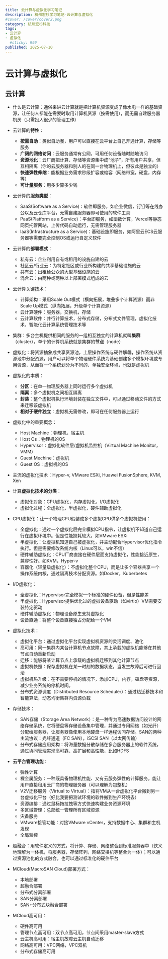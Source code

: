 ```yaml
---
title: 云计算与虚拟化学习笔记
description: 杭州宏杉学习笔记-云计算与虚拟化
#cover: /cover/cover2.png
category: 杭州宏杉科技
tags:
- 云计算
- 虚拟化
  #sticky: 999
published: 2025-07-10
---
```


# 云计算与虚拟化

## 云计算

* 什么是云计算：通俗来讲云计算就是把计算机资源变成了像水电一样的基础资源，让任何人都能在需要时取用计算机资源（按需使用），而无需自建服务器机房（只需投入很少的管理工作）
  
* 云计算的**特性**：
  * **按需自助**：类似自助餐，用户可以直接在云平台上自己开通计算，存储等服务
  * **广阔的网络访问**：云服务通常有公网，可用任何设备随时随地访问
  * **资源池化**：云厂商把计算、存储等资源集中成“池子”，所有用户共享，但互相隔离（你的云服务器和别人的在同一台物理机上，但彼此是独立的）
  * **快速弹性伸缩**：能根据业务需求秒级扩容或缩容（网络带宽，硬盘，内存等）
  * **可计量服务**：用多少算多少钱

* 云计算的**服务类型**：
  * SaaS(Software as a Service)：软件即服务，如企业微信，钉钉等在线办公以及云仓库平台，无需自建服务器即可使用的软件工具
  * PaaS(Platform as a Service)：平台即服务，如函数计算，Vercel等静态网页托管网站，上传代码自动运行，无需管理服务器
  * IaaS(Infrastructure as a Service)：基础设施即服务，如阿里云ECS云服务器等需要完全控制OS或运行自定义软件
  
* 云计算的**部署模式**：
  * 私有云：企业利用自有或租用的设施自建的云
  * 社区云/行业云：为特定社区或行业所构建的共享基础设施的云
  * 共有云：出租给公众的大型基础设施的云
  * 混合云：由两种或两种以上部署模式组成的云
  
* 云计算关键技术：
  * 计算架构：采用Scale Out模式（横向拓展，堆叠多个计算资源）而非Scale Up模式（纵向拓展，升级单个计算资源）
  * 云计算硬件：服务器，交换机，存储
  * 云计算软件：并行计算技术，分布式存储，分布式文件管理，虚拟化技术，智能化云计算系统管理技术等

* 集群：多台主机提供相同的服务的一组相互独立的计算机就叫**集群**（cluster），单个的计算机系统就是集群的**节点**（node）

* 虚拟化：将资源抽象成共享资源池，上层操作系统与硬件解耦，操作系统从资源池中分配资源，用户可以将单个物理硬件系统为基础创建多个模拟环境或专用资源，从而将一个系统划分为不同的、单独安全环境，也就是虚拟机
  
* 虚拟化的本质：
  * **分区**：在单一物理服务器上同时运行多个虚拟机
  * **隔离**：多个虚拟机之间相互隔离
  * **封装**：整个虚拟机执行环境封装在独立文件中，可以通过移动文件的方式来迁移该虚拟机
  * **相对于硬件独立**：虚拟机无需修改，即可在任何服务器上运行
  
* 虚拟化中的重要概念：
  * Host Machine：物理机，宿主机
  * Host Os：物理机的OS
  * Hypervisor：虚拟化软件层/虚拟机监控机（Virtual Machine Monitor，VMM）
  * Guest Mechine：虚拟机
  * Guest OS：虚拟机的OS

* 主流的虚拟化技术：Hyper-v, VMware ESXi, Huawei FusionSphere, KVM, Xen

* 计算**虚拟化技术的分类**：
  * 虚拟化对象：CPU虚拟化，内存虚拟化，I/O虚拟化
  * 虚拟化过程：全虚拟化，半虚拟化，硬件辅助虚拟化

* CPU虚拟化：让一个物理CPU假装成多个虚拟CPU供多个虚拟机使用：
  * 全虚拟化：通过一个虚拟化层完全模拟CPU指令，让虚拟机不知道自己运行在虚拟环境中。但是性能损耗较大，如VMware ESXi
  * 半虚拟化：让虚拟机知道自己被虚拟化，并主动配合Hypervisor优化指令执行。但是需要修改系统内核（Linux可以，win不信）
  * 硬件辅助虚拟化：CPU厂商直接在硬件层面支持虚拟化，性能接近原生，兼容性好。如KVM，Hyper-v
  * 容器化（轻量级虚拟化）：不虚拟化整个CPU，而是让多个容器共享一个操作系统内核，通过隔离技术分配资源。如Docker，Kuberbetes

* I/O虚拟化：
  * 全虚拟化：Hypervisor完全模拟一个标准的硬件设备，但是性能差
  * 半虚拟化：Hypervisor提供优化过的虚拟设备驱动（如virtio）VM需要安装特定驱动
  * 硬件辅助虚拟化：物理设备原生支持虚拟化
  * 设备直通：将整个设备直接独占分配给一个VM
  
* 虚拟化技术：
  * 虚拟化平台：通过虚拟化平台实现虚拟机资源的灵活调度、池化
  * 高可用：同一集群内某台计算机节点故障，其上承载的虚拟机能够在其他节点自动重新启动
  * 迁移：能够将某计算节点上承载的虚拟机迁移到其他计算节点
  * 虚拟机快照：保存虚拟机在某一时刻的数据状态，当发生故障后可进行回滚
  * 虚拟机热升级：在不需要停机的情况下，添加CPU，内存，磁盘等资源，减少业务系统的停机时间。
  * 分布式资源调度（Distributed Resource Scheduler）：通过热迁移技术和智能算法，动态均衡集群内资源负载
  
* 存储技术：
  * SAN存储（Storage Area Network）：是一种专为高速数据访问设计的网络存储系统，它将硬盘等存储设备集中管理，并通过专用网络（如光纤）分配给服务器，让服务器像使用本地硬盘一样远程访问存储。SAN的两种主流协议：光纤通道（FC SAN），iSCSI SAN（以太网传输）
  * 分布式存储应用架构：将海量数据分散存储在多台服务器上的软件系统，通过协同管理实现高可靠、高扩展和高性能，比如HDFS

* **云平台管理功能**：
  * 弹性计算
  * 裸金属服务：一种既具备物理机性能、又有云服务弹性的计算服务，能让用户直接租用云厂商的物理服务器（可以理解为包整机）
  * V2V迁移服务（Virtual to Virtual）：指将VM从一台虚拟化平台搬到另一台虚拟化平台（好比我要把测试环境的软件搬到生产环境去）
  * 资源编排：通过鼠标拖拉拽等方式快速构建业务资源环境
  * 多区域管理：总部统一管理所有区域资源
  * 灾备服务
  * VMware接管功能：对接VMware vCenter，支持数据中心、集群和主机发现
  * 全局监控

* 超融合：用软件定义的方式，将计算、存储、网络整合到标准服务器中（侠义地理解为一体机，将服务器，存储阵列，网络交换机等整合为一体）；可以通过资源池化的方式融合，也可以通过标准化的硬件平台

* MCloud(MacroSAN Cloud)部署方式：
  * 本地部署
  * 超融合部署
  * 分布式分离部署
  * SAN分离部署
  * SAN+分布式块融合部署
  
* MCloud高可用：
  * 硬件高可用
  * 管理节点高可用：双节点高可用，节点间采用master-slave方式
  * 云主机高可用：宿主机故障云主机自动迁移
  * 网络高可用：VPC网络，VPC双机
  * 分布式存储高可用
